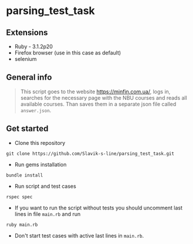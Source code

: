 # parsing_test_task

## Extensions

* Ruby - 3.1.2p20
* Firefox browser (use in this case as default)
* selenium

## General info
> This script goes to the website https://minfin.com.ua/, logs in, searches for the necessary page with the NBU courses and reads all available courses. Than saves them in a separate json file called `answer.json`.

## Get started
- Clone this repository <br>
```
git clone https://github.com/Slavik-s-line/parsing_test_task.git
```
- Run gems installation 
```
bundle install
```
- Run script and test cases
```
rspec spec
```
- If you want to run the script without tests you should uncomment last lines in file `main.rb` and run
```
ruby main.rb
```
- Don't start test cases with active last lines in `main.rb`.